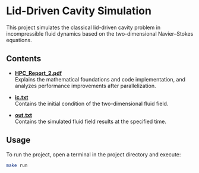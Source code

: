 # Lid-Driven Cavity Simulation

This project simulates the classical lid-driven cavity problem in incompressible fluid dynamics based on the two-dimensional Navier–Stokes equations.

## Contents

- **[HPC_Report_2.pdf](./HPC_Report_2.pdf)**  
  Explains the mathematical foundations and code implementation, and analyzes performance improvements after parallelization.

- **[ic.txt](./ic.txt)**  
  Contains the initial condition of the two-dimensional fluid field.

- **[out.txt](./out.txt)**  
  Contains the simulated fluid field results at the specified time.

## Usage

To run the project, open a terminal in the project directory and execute:

```bash
make run
